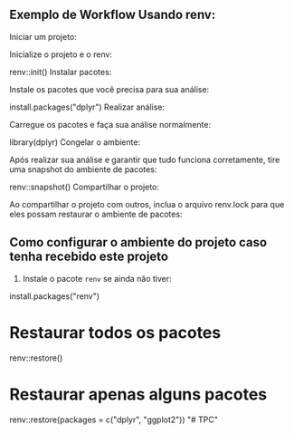 
## Exemplo de Workflow Usando renv:

Iniciar um projeto:

Inicialize o projeto e o renv:

renv::init()
Instalar pacotes:

Instale os pacotes que você precisa para sua análise:

install.packages("dplyr")
Realizar análise:

Carregue os pacotes e faça sua análise normalmente:

library(dplyr)
Congelar o ambiente:

Após realizar sua análise e garantir que tudo funciona corretamente, tire uma snapshot do ambiente de pacotes:

renv::snapshot()
Compartilhar o projeto:

Ao compartilhar o projeto com outros, inclua o arquivo renv.lock para que eles possam restaurar o ambiente de pacotes:

## Como configurar o ambiente do projeto caso tenha recebido este projeto

1. Instale o pacote `renv` se ainda não tiver:
   
install.packages("renv")

# Restaurar todos os pacotes

renv::restore()

# Restaurar apenas alguns pacotes
renv::restore(packages = c("dplyr", "ggplot2"))
"# TPC" 

